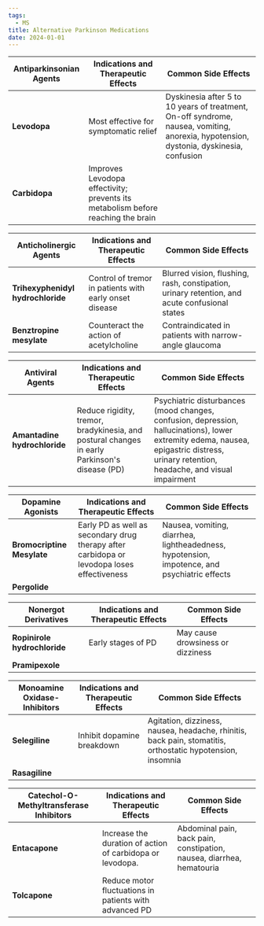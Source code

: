 ```yaml
---
tags:
  - MS
title: Alternative Parkinson Medications
date: 2024-01-01
---
```


| Antiparkinsonian Agents | Indications and Therapeutic Effects                                              | Common Side Effects                                                                                                                    |
| ----------------------- | -------------------------------------------------------------------------------- | -------------------------------------------------------------------------------------------------------------------------------------- |
| **Levodopa**            | Most effective for symptomatic relief                                            | Dyskinesia after 5 to 10 years of treatment, On-off syndrome, nausea, vomiting, anorexia, hypotension, dystonia, dyskinesia, confusion |
| **Carbidopa**           | Improves Levodopa effectivity; prevents its metabolism before reaching the brain |                                                                                                                                        |

| Anticholinergic Agents            | Indications and Therapeutic Effects                    | Common Side Effects                                                                           |
| --------------------------------- | ------------------------------------------------------ | --------------------------------------------------------------------------------------------- |
| **Trihexyphenidyl hydrochloride** | Control of tremor in patients with early onset disease | Blurred vision, flushing, rash, constipation, urinary retention, and acute confusional states |
| **Benztropine mesylate**          | Counteract the action of acetylcholine                 | Contraindicated in patients with narrow-angle glaucoma                                        |

| Antiviral Agents             | Indications and Therapeutic Effects                                                           | Common Side Effects                                                                                                                                                                    |
| ---------------------------- | --------------------------------------------------------------------------------------------- | -------------------------------------------------------------------------------------------------------------------------------------------------------------------------------------- |
| **Amantadine hydrochloride** | Reduce rigidity, tremor, bradykinesia, and postural changes in early Parkinson's disease (PD) | Psychiatric disturbances (mood changes, confusion, depression, hallucinations), lower extremity edema, nausea, epigastric distress, urinary retention, headache, and visual impairment |

| Dopamine Agonists      | Indications and Therapeutic Effects                                                        | Common Side Effects                                                                          |
| ---------------------- | ------------------------------------------------------------------------------------------ | -------------------------------------------------------------------------------------------- |
| **Bromocriptine Mesylate** | Early PD as well as secondary drug therapy after carbidopa or levodopa loses effectiveness | Nausea, vomiting, diarrhea, lightheadedness, hypotension, impotence, and psychiatric effects |
| **Pergolide**              |                                                                                            |                                                                                              |

| Nonergot Derivatives     | Indications and Therapeutic Effects | Common Side Effects               |
| ------------------------ | ----------------------------------- | --------------------------------- |
| **Ropinirole hydrochloride** | Early stages of PD                  | May cause drowsiness or dizziness |
| **Pramipexole**              |                                     |                                   |

| Monoamine Oxidase-Inhibitors | Indications and Therapeutic Effects | Common Side Effects                                                                                        |
| ---------------------------- | ----------------------------------- | ---------------------------------------------------------------------------------------------------------- |
| **Selegiline**                   | Inhibit dopamine breakdown          | Agitation, dizziness, nausea, headache, rhinitis, back pain, stomatitis, orthostatic hypotension, insomnia |
| **Rasagiline**                   |                                     |                                                                                                            |

| Catechol-O-Methyltransferase Inhibitors | Indications and Therapeutic Effects                       | Common Side Effects                                                   |
| --------------------------------------- | --------------------------------------------------------- | --------------------------------------------------------------------- |
| **Entacapone**                              | Increase the duration of action of carbidopa or levodopa. | Abdominal pain, back pain, constipation, nausea, diarrhea, hematouria |
| **Tolcapone**                               | Reduce motor fluctuations in patients with advanced PD    |                                                                       |
